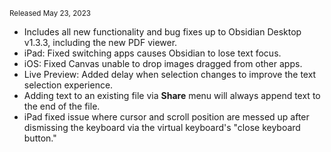 <small>Released May 23, 2023</small>

- Includes all new functionality and bug fixes up to Obsidian Desktop v1.3.3, including the new PDF viewer.
- iPad: Fixed switching apps causes Obsidian to lose text focus.
- iOS: Fixed Canvas unable to drop images dragged from other apps.
- Live Preview: Added delay when selection changes to improve the text selection experience.
- Adding text to an existing file via **Share** menu will always append text to the end of the file.
- iPad fixed issue where cursor and scroll position are messed up after dismissing the keyboard via the virtual keyboard's "close keyboard button."
